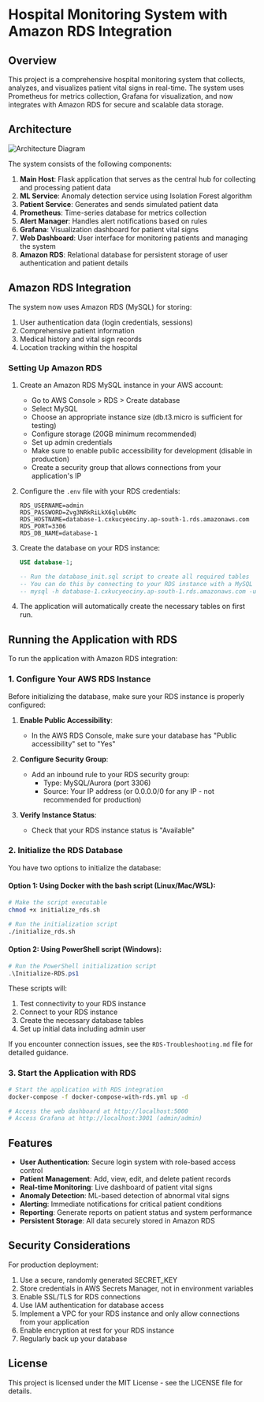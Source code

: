 # Hospital Monitoring System with Amazon RDS Integration

## Overview

This project is a comprehensive hospital monitoring system that collects, analyzes, and visualizes patient vital signs in real-time. The system uses Prometheus for metrics collection, Grafana for visualization, and now integrates with Amazon RDS for secure and scalable data storage.

## Architecture

![Architecture Diagram](./Images/architecture.jpg)

The system consists of the following components:

1. **Main Host**: Flask application that serves as the central hub for collecting and processing patient data
2. **ML Service**: Anomaly detection service using Isolation Forest algorithm
3. **Patient Service**: Generates and sends simulated patient data
4. **Prometheus**: Time-series database for metrics collection
5. **Alert Manager**: Handles alert notifications based on rules
6. **Grafana**: Visualization dashboard for patient vital signs
7. **Web Dashboard**: User interface for monitoring patients and managing the system
8. **Amazon RDS**: Relational database for persistent storage of user authentication and patient details

## Amazon RDS Integration

The system now uses Amazon RDS (MySQL) for storing:

1. User authentication data (login credentials, sessions)
2. Comprehensive patient information
3. Medical history and vital sign records
4. Location tracking within the hospital

### Setting Up Amazon RDS

1. Create an Amazon RDS MySQL instance in your AWS account:
   - Go to AWS Console > RDS > Create database
   - Select MySQL
   - Choose an appropriate instance size (db.t3.micro is sufficient for testing)
   - Configure storage (20GB minimum recommended)
   - Set up admin credentials
   - Make sure to enable public accessibility for development (disable in production)
   - Create a security group that allows connections from your application's IP

2. Configure the `.env` file with your RDS credentials:
   ```
   RDS_USERNAME=admin
   RDS_PASSWORD=Zvg3NRkRiLkX6qlub6Mc
   RDS_HOSTNAME=database-1.cxkucyeociny.ap-south-1.rds.amazonaws.com
   RDS_PORT=3306
   RDS_DB_NAME=database-1
   ```

3. Create the database on your RDS instance:
   ```sql
   USE database-1;
   
   -- Run the database_init.sql script to create all required tables
   -- You can do this by connecting to your RDS instance with a MySQL client:
   -- mysql -h database-1.cxkucyeociny.ap-south-1.rds.amazonaws.com -u admin -p database-1 < database_init.sql
   ```

4. The application will automatically create the necessary tables on first run.

## Running the Application with RDS

To run the application with Amazon RDS integration:

### 1. Configure Your AWS RDS Instance

Before initializing the database, make sure your RDS instance is properly configured:

1. **Enable Public Accessibility**:
   - In the AWS RDS Console, make sure your database has "Public accessibility" set to "Yes"

2. **Configure Security Group**:
   - Add an inbound rule to your RDS security group:
     - Type: MySQL/Aurora (port 3306)
     - Source: Your IP address (or 0.0.0.0/0 for any IP - not recommended for production)

3. **Verify Instance Status**:
   - Check that your RDS instance status is "Available"

### 2. Initialize the RDS Database

You have two options to initialize the database:

#### Option 1: Using Docker with the bash script (Linux/Mac/WSL):
```bash
# Make the script executable
chmod +x initialize_rds.sh

# Run the initialization script
./initialize_rds.sh
```

#### Option 2: Using PowerShell script (Windows):
```powershell
# Run the PowerShell initialization script
.\Initialize-RDS.ps1
```

These scripts will:
1. Test connectivity to your RDS instance
2. Connect to your RDS instance
3. Create the necessary database tables
4. Set up initial data including admin user

If you encounter connection issues, see the `RDS-Troubleshooting.md` file for detailed guidance.

### 3. Start the Application with RDS

```bash
# Start the application with RDS integration
docker-compose -f docker-compose-with-rds.yml up -d

# Access the web dashboard at http://localhost:5000
# Access Grafana at http://localhost:3001 (admin/admin)
```

## Features

- **User Authentication**: Secure login system with role-based access control
- **Patient Management**: Add, view, edit, and delete patient records
- **Real-time Monitoring**: Live dashboard of patient vital signs
- **Anomaly Detection**: ML-based detection of abnormal vital signs
- **Alerting**: Immediate notifications for critical patient conditions
- **Reporting**: Generate reports on patient status and system performance
- **Persistent Storage**: All data securely stored in Amazon RDS

## Security Considerations

For production deployment:

1. Use a secure, randomly generated SECRET_KEY
2. Store credentials in AWS Secrets Manager, not in environment variables
3. Enable SSL/TLS for RDS connections
4. Use IAM authentication for database access
5. Implement a VPC for your RDS instance and only allow connections from your application
6. Enable encryption at rest for your RDS instance
7. Regularly back up your database

## License

This project is licensed under the MIT License - see the LICENSE file for details.